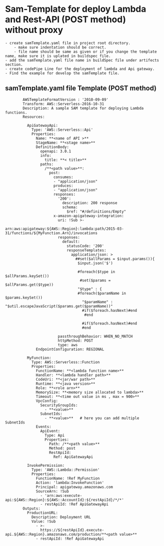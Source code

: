 # Sam-Template for deploy Lambda and Rest-API (POST method) without proxy 
	- create samTemplate.yaml file in project root directory.
		- make sure indentation should be correct.
		- file name should be same as given or if you change the template name, make sure it is uplated in buildspec file.
	- add the samTemplate.yaml file name in buildSpec file under artifects section.
	- create codePipe Line for the deployment of lambda and Api gateway.
	- Find the example for develop the samTemplate file.
		
## samTemplate.yaml file Template (POST method)
		
		
			AWSTemplateFormatVersion : '2010-09-09'
			Transform: AWS::Serverless-2016-10-31
			Description: A sample SAM template for deploying Lambda functions.
			Resources:

			  ApiGatewayApi:
				Type: 'AWS::Serverless::Api'
				Properties:
				  Name: **<name of API >**
				  StageName: **<stage name>**
				  DefinitionBody:
					openapi: 3.0.1
					info:
					  title: **< title>**
					paths:
					  /**<path value>**:
						post:
						  consumes:
						  - "application/json"
						  produces:
						  - "application/json"
						  responses:
							'200':
							  description: 200 response
							  schema:
								$ref: "#/definitions/Empty"
						  x-amazon-apigateway-integration:
							uri: !Sub >-
							  arn:aws:apigateway:${AWS::Region}:lambda:path/2015-03-31/functions/${MyFunction.Arn}/invocations
							responses:
							  default:
								statusCode: '200'
								responseTemplates:
								  application/json: >
									##set($allParams = $input.params()){
									 $input.json('$')
									  
									 #foreach($type in $allParams.keySet())
									  #set($params = $allParams.get($type))
									 "$type" : {
									 #foreach($paramName in $params.keySet())
									   "$paramName" : "$util.escapeJavaScript($params.get($paramName))"
									   #if($foreach.hasNext)#end
										#end
										
									   #if($foreach.hasNext)#end
									   #end    
								 
							passthroughBehavior: WHEN_NO_MATCH
							httpMethod: POST
							type: aws
				  EndpointConfiguration: REGIONAL
						  
			  MyFunction:
				Type: AWS::Serverless::Function
				Properties:
				  FunctionName: **<lambda function name>**
				  Handler: **<lambda handler path>**
				  CodeUri: **<jar/war path>**
				  Runtime: **<java version>**
				  Role: **<role arn>**
				  MemorySize: **<memory size allocated to lambda>**
				  Timeout: **<time out value in ms , max = 900>**
				  VpcConfig:
					SecurityGroupIds:
					  - **<value>**
					SubnetIds:
					  - **<value>**   # here you can add multiple SubnetIds
				  Events:
					ApiEvent:
					  Type: Api
					  Properties:
						Path: /**<path value>**
						Method: post
						RestApiId:
						  Ref: ApiGatewayApi
						  
			  InvokePermission:
				Type: 'AWS::Lambda::Permission'
				Properties:
				  FunctionName: !Ref MyFunction
				  Action: 'lambda:InvokeFunction'
				  Principal: apigateway.amazonaws.com
				  SourceArn: !Sub 
					- 'arn:aws:execute-api:${AWS::Region}:${AWS::AccountId}:${restApiId}/*/*'
					- restApiId: !Ref ApiGatewayApi            
			Outputs:
			  ProductionURL:
				Description: Deployment URL
				Value: !Sub 
				  - >-
					https://${restApiId}.execute-api.${AWS::Region}.amazonaws.com/production/**<path value>**
				  - restApiId: !Ref ApiGatewayApi
		
		
